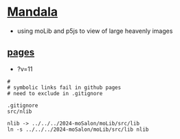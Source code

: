 # [Mandala](https://github.com/jht9629-nyu/Mandala)

- using moLib and p5js to view of large heavenly images

## [pages](https://jht9629-nyu.github.io/Mandala/src/)

- ?v=11

```
#
# symbolic links fail in github pages
# need to exclude in .gitignore

.gitignore
src/nlib

nlib -> ../../../2024-moSalon/moLib/src/lib
ln -s ../../../2024-moSalon/moLib/src/lib nlib

```
